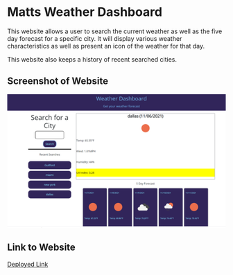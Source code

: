 # Matts Weather Dashboard
This website allows a user to search the current weather as well as the five day forecast for a specific city.  It will display various weather characteristics as well as present an icon of the weather for that day.  

This website also keeps a history of recent searched cities. 

## Screenshot of Website
![Image of Website](https://github.com/mjc01002/MattsWeatherDashboard/blob/main/assets/img/weather%20dashboard.PNG)

## Link to Website
[Deployed Link](https://mjc01002.github.io/MattsWeatherDashboard/)
